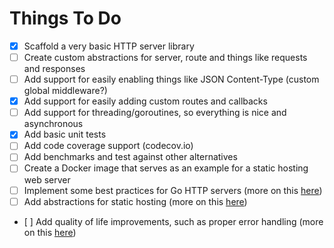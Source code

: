 # Things To Do

- [x] Scaffold a very basic HTTP server library  
- [ ] Create custom abstractions for server, route and things like requests and responses  
- [ ] Add support for easily enabling things like JSON Content-Type (custom global middleware?)  
- [x] Add support for easily adding custom routes and callbacks  
- [ ] Add support for threading/goroutines, so everything is nice and asynchronous  
- [x] Add basic unit tests  
- [ ] Add code coverage support (codecov.io)  
- [ ] Add benchmarks and test against other alternatives  
- [ ] Create a Docker image that serves as an example for a static hosting web server  
- [ ] Implement some best practices for Go HTTP servers (more on this [here](https://blog.gopheracademy.com/advent-2016/exposing-go-on-the-internet/))  
- [ ] Add abstractions for static hosting (more on this [here](https://itnext.io/building-a-web-http-server-with-go-6554029b4079))  
- [ ] Add quality of life improvements, such as proper error handling (more on this [here](https://golang.org/doc/articles/wiki/))  
